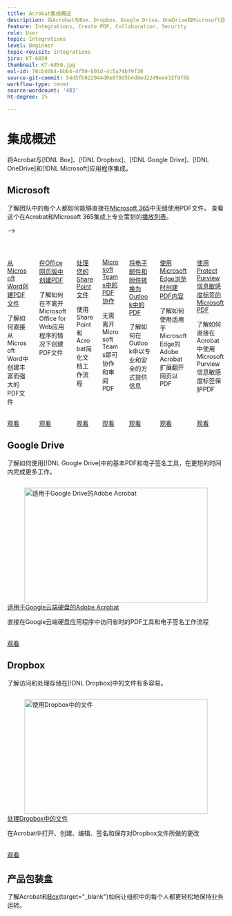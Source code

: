 ```yaml
---
title: Acrobat集成概述
description: 将Acrobat与Box、Dropbox、Google Drive、OneDrive和Microsoft应用程序集成
feature: Integrations, Create PDF, Collaboration, Security
role: User
topic: Integrations
level: Beginner
topic-revisit: Integrations
jira: KT-6859
thumbnail: KT-6859.jpg
exl-id: 76cb40b4-bbb4-4f50-b01d-4c5a74bf9f20
source-git-commit: 54d5fb022944d0e8f8d5b4d0ed2249ee432f9f6b
workflow-type: tm+mt
source-wordcount: '483'
ht-degree: 1%

---
```


# 集成概述

将Acrobat与[!DNL Box]、[!DNL Dropbox]、[!DNL Google Drive]、[!DNL OneDrive]和[!DNL Microsoft]应用程序集成。

## Microsoft

了解团队中的每个人都如何能够直接在[Microsoft 365](https://www.adobe.com/documentcloud/integrations/microsoft-office-365.html)中无缝使用PDF文件。 查看这个在Acrobat和Microsoft 365集成上专业策划的[播放列表](https://experienceleague.adobe.com/en/playlists/acrobat-integrate-microsoft-365)。

-->
<!-- START CARDS HTML - DO NOT MODIFY BY HAND -->
<div class="columns">
    <div class="column is-half-tablet is-half-desktop is-one-third-widescreen" aria-label="Create PDF files from Microsoft Word">
        <div class="card" style="height: 100%; display: flex; flex-direction: column; height: 100%;">
            <div class="card-image">
                <figure class="image x-is-16by9">
                    <a href="https://experienceleague.adobe.com/en/docs/document-cloud-learn/acrobat-learning/integrations/createfromword" title="从Microsoft Word创建PDF文件" target="_self" rel="referrer">
                        <img class="is-bordered-r-small" src="https://experienceleague.adobe.com/en/docs/document-cloud-learn/acrobat-learning/integrations/media_160850f4e616bba4cc020274b0bb208219bc5ba9a.png?width=400&format=webply&optimize=medium" alt="从Microsoft Word创建PDF文件"
                             style="width: 100%; aspect-ratio: 16 / 9; object-fit: cover; overflow: hidden; display: block; margin: auto;">
                    </a>
                </figure>
            </div>
            <div class="card-content is-padded-small" style="display: flex; flex-direction: column; flex-grow: 1; justify-content: space-between;">
                <div class="top-card-content">
                    <p class="headline is-size-6 has-text-weight-bold">
                        <a href="https://experienceleague.adobe.com/en/docs/document-cloud-learn/acrobat-learning/integrations/createfromword" target="_self" rel="referrer" title="从Microsoft Word创建PDF文件">从Microsoft Word创建PDF文件</a>
                    </p>
                    <p class="is-size-6">了解如何直接从Microsoft Word中创建丰富而强大的PDF文件</p>
                </div>
                <a href="https://experienceleague.adobe.com/en/docs/document-cloud-learn/acrobat-learning/integrations/createfromword" target="_self" rel="referrer" class="spectrum-Button spectrum-Button--outline spectrum-Button--primary spectrum-Button--sizeM" style="align-self: flex-start; margin-top: 1rem;">
                    <span class="spectrum-Button-label has-no-wrap has-text-weight-bold">观看</span>
                </a>
            </div>
        </div>
    </div>
    <div class="column is-half-tablet is-half-desktop is-one-third-widescreen" aria-label="Create PDFs in Office for the web">
        <div class="card" style="height: 100%; display: flex; flex-direction: column; height: 100%;">
            <div class="card-image">
                <figure class="image x-is-16by9">
                    <a href="https://experienceleague.adobe.com/en/docs/document-cloud-learn/acrobat-learning/integrations/createofficeweb" title="在Office Web版中创建PDF" target="_self" rel="referrer">
                        <img class="is-bordered-r-small" src="https://experienceleague.adobe.com/en/docs/document-cloud-learn/acrobat-learning/integrations/media_18aa95e189db566b04ebc9fbe5b06bf2824641c4d.png?width=400&format=webply&optimize=medium" alt="在Office Web版中创建PDF"
                             style="width: 100%; aspect-ratio: 16 / 9; object-fit: cover; overflow: hidden; display: block; margin: auto;">
                    </a>
                </figure>
            </div>
            <div class="card-content is-padded-small" style="display: flex; flex-direction: column; flex-grow: 1; justify-content: space-between;">
                <div class="top-card-content">
                    <p class="headline is-size-6 has-text-weight-bold">
                        <a href="https://experienceleague.adobe.com/en/docs/document-cloud-learn/acrobat-learning/integrations/createofficeweb" target="_self" rel="referrer" title="在Office Web版中创建PDF">在Office网页版中创建PDF</a>
                    </p>
                    <p class="is-size-6">了解如何在不离开Microsoft Office for Web应用程序的情况下创建PDF文件</p>
                </div>
                <a href="https://experienceleague.adobe.com/en/docs/document-cloud-learn/acrobat-learning/integrations/createofficeweb" target="_self" rel="referrer" class="spectrum-Button spectrum-Button--outline spectrum-Button--primary spectrum-Button--sizeM" style="align-self: flex-start; margin-top: 1rem;">
                    <span class="spectrum-Button-label has-no-wrap has-text-weight-bold">观看</span>
                </a>
            </div>
        </div>
    </div>
    <div class="column is-half-tablet is-half-desktop is-one-third-widescreen" aria-label="Work with your SharePoint files">
        <div class="card" style="height: 100%; display: flex; flex-direction: column; height: 100%;">
            <div class="card-image">
                <figure class="image x-is-16by9">
                    <a href="https://experienceleague.adobe.com/en/docs/document-cloud-learn/acrobat-learning/integrations/acrobatandsp" title="处理您的SharePoint文件" target="_self" rel="referrer">
                        <img class="is-bordered-r-small" src="https://experienceleague.adobe.com/en/docs/document-cloud-learn/acrobat-learning/integrations/media_11c43a21e8c6e903139e82e352cdc6a5cea8fc0b0.png?width=400&format=webply&optimize=medium" alt="处理您的SharePoint文件"
                             style="width: 100%; aspect-ratio: 16 / 9; object-fit: cover; overflow: hidden; display: block; margin: auto;">
                    </a>
                </figure>
            </div>
            <div class="card-content is-padded-small" style="display: flex; flex-direction: column; flex-grow: 1; justify-content: space-between;">
                <div class="top-card-content">
                    <p class="headline is-size-6 has-text-weight-bold">
                        <a href="https://experienceleague.adobe.com/en/docs/document-cloud-learn/acrobat-learning/integrations/acrobatandsp" target="_self" rel="referrer" title="处理您的SharePoint文件">处理您的SharePoint文件</a>
                    </p>
                    <p class="is-size-6">使用SharePoint和Acrobat简化文档工作流程</p>
                </div>
                <a href="https://experienceleague.adobe.com/en/docs/document-cloud-learn/acrobat-learning/integrations/acrobatandsp" target="_self" rel="referrer" class="spectrum-Button spectrum-Button--outline spectrum-Button--primary spectrum-Button--sizeM" style="align-self: flex-start; margin-top: 1rem;">
                    <span class="spectrum-Button-label has-no-wrap has-text-weight-bold">观看</span>
                </a>
            </div>
        </div>
    </div>
    <div class="column is-half-tablet is-half-desktop is-one-third-widescreen" aria-label="PDF collaboration in Microsoft Teams">
        <div class="card" style="height: 100%; display: flex; flex-direction: column; height: 100%;">
            <div class="card-image">
                <figure class="image x-is-16by9">
                    <a href="https://experienceleague.adobe.com/en/docs/document-cloud-learn/acrobat-learning/integrations/acrobatandteams" title="Microsoft Teams中的PDF协作" target="_self" rel="referrer">
                        <img class="is-bordered-r-small" src="https://experienceleague.adobe.com/en/docs/document-cloud-learn/acrobat-learning/integrations/media_188870a15e61bcc699e58800392f30c1122ec61df.png?width=400&format=webply&optimize=medium" alt="Microsoft Teams中的PDF协作"
                             style="width: 100%; aspect-ratio: 16 / 9; object-fit: cover; overflow: hidden; display: block; margin: auto;">
                    </a>
                </figure>
            </div>
            <div class="card-content is-padded-small" style="display: flex; flex-direction: column; flex-grow: 1; justify-content: space-between;">
                <div class="top-card-content">
                    <p class="headline is-size-6 has-text-weight-bold">
                        <a href="https://experienceleague.adobe.com/en/docs/document-cloud-learn/acrobat-learning/integrations/acrobatandteams" target="_self" rel="referrer" title="Microsoft Teams中的PDF协作">Microsoft Teams中的PDF协作</a>
                    </p>
                    <p class="is-size-6">无需离开Microsoft Teams即可协作和审阅PDF</p>
                </div>
                <a href="https://experienceleague.adobe.com/en/docs/document-cloud-learn/acrobat-learning/integrations/acrobatandteams" target="_self" rel="referrer" class="spectrum-Button spectrum-Button--outline spectrum-Button--primary spectrum-Button--sizeM" style="align-self: flex-start; margin-top: 1rem;">
                    <span class="spectrum-Button-label has-no-wrap has-text-weight-bold">观看</span>
                </a>
            </div>
        </div>
    </div>
    <div class="column is-half-tablet is-half-desktop is-one-third-widescreen" aria-label="Convert email messages and attachments to PDF in Outlook">
        <div class="card" style="height: 100%; display: flex; flex-direction: column; height: 100%;">
            <div class="card-image">
                <figure class="image x-is-16by9">
                    <a href="https://experienceleague.adobe.com/en/docs/document-cloud-learn/acrobat-learning/integrations/outlook" title="在Outlook中将电子邮件和附件转换为PDF" target="_self" rel="referrer">
                        <img class="is-bordered-r-small" src="https://experienceleague.adobe.com/en/docs/document-cloud-learn/acrobat-learning/integrations/media_1ec7f9367d8d7b1377ae45b9701b9c5556a07484e.png?width=400&format=webply&optimize=medium" alt="在Outlook中将电子邮件和附件转换为PDF"
                             style="width: 100%; aspect-ratio: 16 / 9; object-fit: cover; overflow: hidden; display: block; margin: auto;">
                    </a>
                </figure>
            </div>
            <div class="card-content is-padded-small" style="display: flex; flex-direction: column; flex-grow: 1; justify-content: space-between;">
                <div class="top-card-content">
                    <p class="headline is-size-6 has-text-weight-bold">
                        <a href="https://experienceleague.adobe.com/en/docs/document-cloud-learn/acrobat-learning/integrations/outlook" target="_self" rel="referrer" title="在Outlook中将电子邮件和附件转换为PDF">将电子邮件和附件转换为Outlook中的PDF</a>
                    </p>
                    <p class="is-size-6">了解如何在Outlook中以专业和安全的方式提供信息</p>
                </div>
                <a href="https://experienceleague.adobe.com/en/docs/document-cloud-learn/acrobat-learning/integrations/outlook" target="_self" rel="referrer" class="spectrum-Button spectrum-Button--outline spectrum-Button--primary spectrum-Button--sizeM" style="align-self: flex-start; margin-top: 1rem;">
                    <span class="spectrum-Button-label has-no-wrap has-text-weight-bold">观看</span>
                </a>
            </div>
        </div>
    </div>
    <div class="column is-half-tablet is-half-desktop is-one-third-widescreen" aria-label="Create PDF content while browsing with Microsoft Edge">
        <div class="card" style="height: 100%; display: flex; flex-direction: column; height: 100%;">
            <div class="card-image">
                <figure class="image x-is-16by9">
                    <a href="https://experienceleague.adobe.com/en/docs/document-cloud-learn/acrobat-learning/integrations/edge" title="使用Microsoft Edge浏览时创建PDF内容" target="_self" rel="referrer">
                        <img class="is-bordered-r-small" src="https://experienceleague.adobe.com/en/docs/document-cloud-learn/acrobat-learning/integrations/media_1c6d030256fba40db1a9b2a9bfd53798abbb5048a.png?width=400&format=webply&optimize=medium" alt="使用Microsoft Edge浏览时创建PDF内容"
                             style="width: 100%; aspect-ratio: 16 / 9; object-fit: cover; overflow: hidden; display: block; margin: auto;">
                    </a>
                </figure>
            </div>
            <div class="card-content is-padded-small" style="display: flex; flex-direction: column; flex-grow: 1; justify-content: space-between;">
                <div class="top-card-content">
                    <p class="headline is-size-6 has-text-weight-bold">
                        <a href="https://experienceleague.adobe.com/en/docs/document-cloud-learn/acrobat-learning/integrations/edge" target="_self" rel="referrer" title="使用Microsoft Edge浏览时创建PDF内容">使用Microsoft Edge浏览时创建PDF内容</a>
                    </p>
                    <p class="is-size-6">了解如何使用适用于Microsoft Edge的Adobe Acrobat扩展翻开网页以PDF</p>
                </div>
                <a href="https://experienceleague.adobe.com/en/docs/document-cloud-learn/acrobat-learning/integrations/edge" target="_self" rel="referrer" class="spectrum-Button spectrum-Button--outline spectrum-Button--primary spectrum-Button--sizeM" style="align-self: flex-start; margin-top: 1rem;">
                    <span class="spectrum-Button-label has-no-wrap has-text-weight-bold">观看</span>
                </a>
            </div>
        </div>
    </div>
    <div class="column is-half-tablet is-half-desktop is-one-third-widescreen" aria-label="Protect PDFs using Microsoft Purview Information sensitivity labels">
        <div class="card" style="height: 100%; display: flex; flex-direction: column; height: 100%;">
            <div class="card-image">
                <figure class="image x-is-16by9">
                    <a href="https://experienceleague.adobe.com/en/docs/document-cloud-learn/acrobat-learning/integrations/microsoftsensitivitylabels" title="使用Protect Purview信息敏感度标签的MicrosoftPDF" target="_self" rel="referrer">
                        <img class="is-bordered-r-small" src="https://experienceleague.adobe.com/en/docs/document-cloud-learn/acrobat-learning/integrations/media_1085db4004c8609c978659d2faaaa254392749f9a.png?width=400&format=webply&optimize=medium" alt="使用Protect Purview信息敏感度标签的MicrosoftPDF"
                             style="width: 100%; aspect-ratio: 16 / 9; object-fit: cover; overflow: hidden; display: block; margin: auto;">
                    </a>
                </figure>
            </div>
            <div class="card-content is-padded-small" style="display: flex; flex-direction: column; flex-grow: 1; justify-content: space-between;">
                <div class="top-card-content">
                    <p class="headline is-size-6 has-text-weight-bold">
                        <a href="https://experienceleague.adobe.com/en/docs/document-cloud-learn/acrobat-learning/integrations/microsoftsensitivitylabels" target="_self" rel="referrer" title="使用Protect Purview信息敏感度标签的MicrosoftPDF">使用Protect Purview信息敏感度标签的MicrosoftPDF</a>
                    </p>
                    <p class="is-size-6">了解如何直接在Acrobat中使用Microsoft Purview信息敏感度标签保护PDF</p>
                </div>
                <a href="https://experienceleague.adobe.com/en/docs/document-cloud-learn/acrobat-learning/integrations/microsoftsensitivitylabels" target="_self" rel="referrer" class="spectrum-Button spectrum-Button--outline spectrum-Button--primary spectrum-Button--sizeM" style="align-self: flex-start; margin-top: 1rem;">
                    <span class="spectrum-Button-label has-no-wrap has-text-weight-bold">观看</span>
                </a>
            </div>
        </div>
    </div>
</div>
<!-- END CARDS HTML - DO NOT MODIFY BY HAND -->

## Google Drive

了解如何使用[!DNL Google Drive]中的基本PDF和电子签名工具，在更短的时间内完成更多工作。

<!-- START CARDS HTML - DO NOT MODIFY BY HAND -->
<div class="columns">
    <div class="column is-half-tablet is-half-desktop is-one-third-widescreen" aria-label="Adobe Acrobat for Google Drive">
        <div class="card" style="height: 100%; display: flex; flex-direction: column; height: 100%;">
            <div class="card-image">
                <figure class="image x-is-16by9">
                    <a href="https://experienceleague.adobe.com/en/docs/document-cloud-learn/acrobat-learning/integrations/acrobatandgoogle" title="适用于Google Drive的Adobe Acrobat" target="_self" rel="referrer">
                        <img class="is-bordered-r-small" src="https://experienceleague.adobe.com/en/docs/document-cloud-learn/acrobat-learning/integrations/media_10e63a1100a749da85d52fea9c8632aa92961ea5f.png?width=400&format=webply&optimize=medium" alt="适用于Google Drive的Adobe Acrobat"
                             style="width: 100%; aspect-ratio: 16 / 9; object-fit: cover; overflow: hidden; display: block; margin: auto;">
                    </a>
                </figure>
            </div>
            <div class="card-content is-padded-small" style="display: flex; flex-direction: column; flex-grow: 1; justify-content: space-between;">
                <div class="top-card-content">
                    <p class="headline is-size-6 has-text-weight-bold">
                        <a href="https://experienceleague.adobe.com/en/docs/document-cloud-learn/acrobat-learning/integrations/acrobatandgoogle" target="_self" rel="referrer" title="适用于Google Drive的Adobe Acrobat">适用于Google云端硬盘的Adobe Acrobat</a>
                    </p>
                    <p class="is-size-6">直接在Google云端硬盘应用程序中访问省时的PDF工具和电子签名工作流程</p>
                </div>
                <a href="https://experienceleague.adobe.com/en/docs/document-cloud-learn/acrobat-learning/integrations/acrobatandgoogle" target="_self" rel="referrer" class="spectrum-Button spectrum-Button--outline spectrum-Button--primary spectrum-Button--sizeM" style="align-self: flex-start; margin-top: 1rem;">
                    <span class="spectrum-Button-label has-no-wrap has-text-weight-bold">观看</span>
                </a>
            </div>
        </div>
    </div>
</div>
<!-- END CARDS HTML - DO NOT MODIFY BY HAND -->

## Dropbox

了解访问和处理存储在[!DNL Dropbox]中的文件有多容易。

<!-- START CARDS HTML - DO NOT MODIFY BY HAND -->
<div class="columns">
    <div class="column is-half-tablet is-half-desktop is-one-third-widescreen" aria-label="Work with files from Dropbox">
        <div class="card" style="height: 100%; display: flex; flex-direction: column; height: 100%;">
            <div class="card-image">
                <figure class="image x-is-16by9">
                    <a href="https://experienceleague.adobe.com/en/docs/document-cloud-learn/acrobat-learning/integrations/acrobat-dropbox" title="使用Dropbox中的文件" target="_self" rel="referrer">
                        <img class="is-bordered-r-small" src="https://experienceleague.adobe.com/en/docs/document-cloud-learn/acrobat-learning/integrations/media_105ee44c75a28d5f8ed139a2224a0b54293bbe7c6.png?width=400&format=webply&optimize=medium" alt="使用Dropbox中的文件"
                             style="width: 100%; aspect-ratio: 16 / 9; object-fit: cover; overflow: hidden; display: block; margin: auto;">
                    </a>
                </figure>
            </div>
            <div class="card-content is-padded-small" style="display: flex; flex-direction: column; flex-grow: 1; justify-content: space-between;">
                <div class="top-card-content">
                    <p class="headline is-size-6 has-text-weight-bold">
                        <a href="https://experienceleague.adobe.com/en/docs/document-cloud-learn/acrobat-learning/integrations/acrobat-dropbox" target="_self" rel="referrer" title="使用Dropbox中的文件">处理Dropbox中的文件</a>
                    </p>
                    <p class="is-size-6">在Acrobat中打开、创建、编辑、签名和保存对Dropbox文件所做的更改</p>
                </div>
                <a href="https://experienceleague.adobe.com/en/docs/document-cloud-learn/acrobat-learning/integrations/acrobat-dropbox" target="_self" rel="referrer" class="spectrum-Button spectrum-Button--outline spectrum-Button--primary spectrum-Button--sizeM" style="align-self: flex-start; margin-top: 1rem;">
                    <span class="spectrum-Button-label has-no-wrap has-text-weight-bold">观看</span>
                </a>
            </div>
        </div>
    </div>
</div>
<!-- END CARDS HTML - DO NOT MODIFY BY HAND -->

## 产品包装盒

了解Acrobat和[Box](https://www.adobe.com/documentcloud/integrations/box.html){target="_blank"}如何让组织中的每个人都更轻松地保持业务运转。
